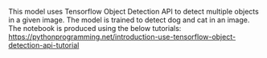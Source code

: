 This model uses Tensorflow Object Detection API to detect multiple objects in a given image. The model is trained to detect dog and cat in an image.
The notebook is produced using the below tutorials:
https://pythonprogramming.net/introduction-use-tensorflow-object-detection-api-tutorial


